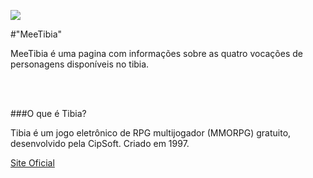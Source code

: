 ![](https://www.tibiawiki.com.br/images/5/52/Tibia_Logo.png)

#"MeeTibia"

<p>MeeTibia é uma pagina com informações sobre as quatro vocações de personagens disponíveis no tibia.</p>
<br>

<br>

###O que é Tibia?
<p>Tibia é um jogo eletrônico de RPG multijogador (MMORPG) gratuito, desenvolvido pela CipSoft. Criado em 1997.</p>

[Site Oficial](https://www.tibia.com)